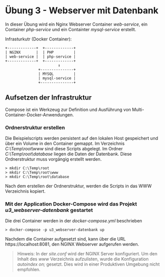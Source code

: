 # Übung 3 - Webserver mit Datenbank 

In dieser Übung wird ein Nginx Webserver Container *web-service*, ein Container *php-service* und ein Containter *mysql-service* erstellt.

Infrasturkutr (Docker Container):
  ```
 +-------------+  +-------------+
 | NGINX       |  | PHP         |
 | web-service |  | php-service |
 +-------------+  +-------------+
                          ↕
                 +---------------+
                 | MYSQL         |
                 | mysql-service |
                 +---------------+
  ```

## Aufsetzen der Infrastruktur
Compose ist ein Werkzeug zur Definition und Ausführung von Multi-Container-Docker-Anwendungen. 

### Ordnerstruktur erstellen
Die Beispielscripts werden persistent auf den lokalen Host gespeichert und über ein Volume in den Container gemappt. Im Verzeichnis *C:\Temp\root\www* sind diese Scripts abgelegt. Im Ordner *C:\Temp\root\database* liegen die Daten der Datenbank. Diese Ordnerstruktur muss vorgängig erstellt werden. 

    > mkdir C:\Temp\root
    > mkdir C:\Temp\root\www
    > mkdir C:\Temp\root\database

Nach dem erstellen der Ordnerstruktur, werden die Scripts in das WWW Verzeichnis kopiert. 

### Mit der Application Docker-Compose wird das Projekt *u3_webserver-datenbank* gestartet
Die drei Container werden in der *docker-compose.yml* beschrieben

    > docker-compose -p u3_webserver-datenbank up

Nachdem die Container aufgesetzt sind, kann über die URL https://localhost:8081, den NGINX Webserver aufgerufen werden. 

> Hinweis: In der *site.conf* wird der NGINX Server konfiguriert. Um den Inhalt des *www* Verzeichnis aufzulisten, wurde die Konfiguration *autoindex on;* gesetzt. Dies wird in einer Produktiven Umgebung nicht empfohlen. 